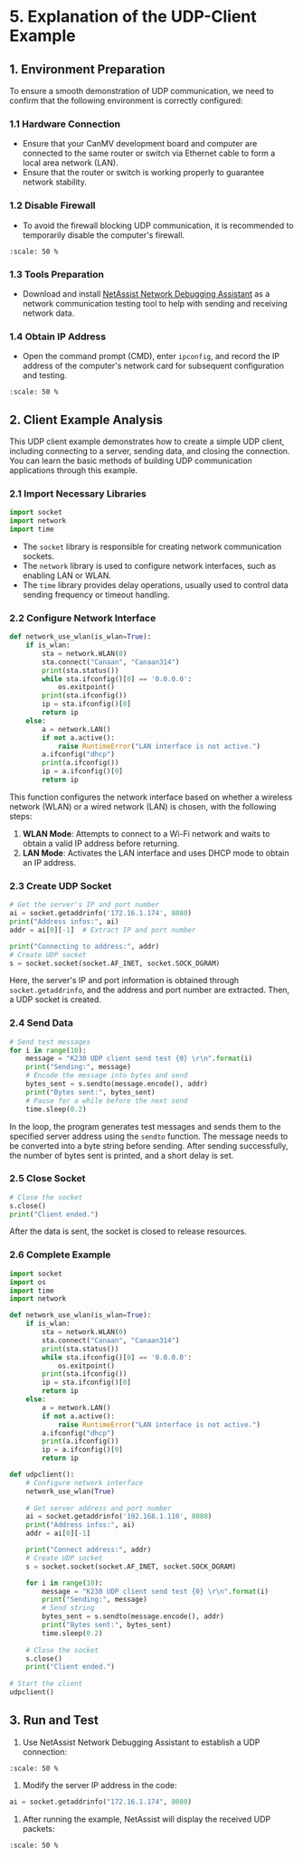 # 5. Explanation of the UDP-Client Example

## 1. Environment Preparation

To ensure a smooth demonstration of UDP communication, we need to confirm that the following environment is correctly configured:

### 1.1 Hardware Connection

- Ensure that your CanMV development board and computer are connected to the same router or switch via Ethernet cable to form a local area network (LAN).
- Ensure that the router or switch is working properly to guarantee network stability.

### 1.2 Disable Firewall

- To avoid the firewall blocking UDP communication, it is recommended to temporarily disable the computer's firewall.

```{image} ../../../zh/images/network/image-20240722145319713.png
:scale: 50 %
```

### 1.3 Tools Preparation

- Download and install [NetAssist Network Debugging Assistant](https://www.cmsoft.cn/resource/102.html) as a network communication testing tool to help with sending and receiving network data.

### 1.4 Obtain IP Address

- Open the command prompt (CMD), enter `ipconfig`, and record the IP address of the computer's network card for subsequent configuration and testing.

```{image} ../../../zh/images/network/image-20240722145500693.png
:scale: 50 %
```

## 2. Client Example Analysis

This UDP client example demonstrates how to create a simple UDP client, including connecting to a server, sending data, and closing the connection. You can learn the basic methods of building UDP communication applications through this example.

### 2.1 Import Necessary Libraries

```python
import socket  
import network  
import time
```

- The `socket` library is responsible for creating network communication sockets.
- The `network` library is used to configure network interfaces, such as enabling LAN or WLAN.
- The `time` library provides delay operations, usually used to control data sending frequency or timeout handling.

### 2.2 Configure Network Interface

```python
def network_use_wlan(is_wlan=True):
    if is_wlan:
        sta = network.WLAN(0)
        sta.connect("Canaan", "Canaan314")
        print(sta.status())
        while sta.ifconfig()[0] == '0.0.0.0':
            os.exitpoint()
        print(sta.ifconfig())
        ip = sta.ifconfig()[0]
        return ip
    else:
        a = network.LAN()
        if not a.active():
            raise RuntimeError("LAN interface is not active.")
        a.ifconfig("dhcp")
        print(a.ifconfig())
        ip = a.ifconfig()[0]
        return ip
```

This function configures the network interface based on whether a wireless network (WLAN) or a wired network (LAN) is chosen, with the following steps:

1. **WLAN Mode**: Attempts to connect to a Wi-Fi network and waits to obtain a valid IP address before returning.
1. **LAN Mode**: Activates the LAN interface and uses DHCP mode to obtain an IP address.

### 2.3 Create UDP Socket

```python
# Get the server's IP and port number  
ai = socket.getaddrinfo('172.16.1.174', 8080)
print("Address infos:", ai)  
addr = ai[0][-1]  # Extract IP and port number

print("Connecting to address:", addr) 
# Create UDP socket
s = socket.socket(socket.AF_INET, socket.SOCK_DGRAM)
```

Here, the server's IP and port information is obtained through `socket.getaddrinfo`, and the address and port number are extracted. Then, a UDP socket is created.

### 2.4 Send Data

```python
# Send test messages
for i in range(10):
    message = "K230 UDP client send test {0} \r\n".format(i)
    print("Sending:", message)
    # Encode the message into bytes and send
    bytes_sent = s.sendto(message.encode(), addr)
    print("Bytes sent:", bytes_sent)
    # Pause for a while before the next send
    time.sleep(0.2)
```

In the loop, the program generates test messages and sends them to the specified server address using the `sendto` function. The message needs to be converted into a byte string before sending. After sending successfully, the number of bytes sent is printed, and a short delay is set.

### 2.5 Close Socket

```python
# Close the socket
s.close()
print("Client ended.")
```

After the data is sent, the socket is closed to release resources.

### 2.6 Complete Example

```python
import socket
import os
import time
import network

def network_use_wlan(is_wlan=True):
    if is_wlan:
        sta = network.WLAN(0)
        sta.connect("Canaan", "Canaan314")
        print(sta.status())
        while sta.ifconfig()[0] == '0.0.0.0':
            os.exitpoint()
        print(sta.ifconfig())
        ip = sta.ifconfig()[0]
        return ip
    else:
        a = network.LAN()
        if not a.active():
            raise RuntimeError("LAN interface is not active.")
        a.ifconfig("dhcp")
        print(a.ifconfig())
        ip = a.ifconfig()[0]
        return ip

def udpclient():
    # Configure network interface
    network_use_wlan(True)
  
    # Get server address and port number
    ai = socket.getaddrinfo('192.168.1.110', 8080)
    print("Address infos:", ai)
    addr = ai[0][-1]

    print("Connect address:", addr)
    # Create UDP socket
    s = socket.socket(socket.AF_INET, socket.SOCK_DGRAM)

    for i in range(10):
        message = "K230 UDP client send test {0} \r\n".format(i)
        print("Sending:", message)
        # Send string
        bytes_sent = s.sendto(message.encode(), addr)
        print("Bytes sent:", bytes_sent)
        time.sleep(0.2)
    
    # Close the socket
    s.close()
    print("Client ended.")
 
# Start the client
udpclient()
```

## 3. Run and Test

1. Use NetAssist Network Debugging Assistant to establish a UDP connection:

```{image} ../../../zh/images/network/image-20240722171950467.png
:scale: 50 %
```

1. Modify the server IP address in the code:

```python
ai = socket.getaddrinfo("172.16.1.174", 8080)
```

1. After running the example, NetAssist will display the received UDP packets:

```{image} ../../../zh/images/network/image-20240722172037608.png
:scale: 50 %
```
